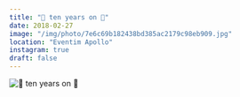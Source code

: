 ```yaml
---
title: "🌲 ten years on 🌲"
date: 2018-02-27
image: "/img/photo/7e6c69b182438bd385ac2179c98eb909.jpg"
location: "Eventim Apollo"
instagram: true
draft: false
---
```


![🌲 ten years on 🌲](/img/photo/7e6c69b182438bd385ac2179c98eb909.jpg)
